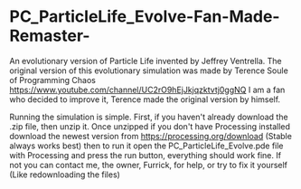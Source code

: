 # PC_ParticleLife_Evolve-Fan-Made-Remaster-
An evolutionary version of Particle Life invented by Jeffrey Ventrella. The original version of this evolutionary simulation was made by Terence Soule of Programming Chaos https://www.youtube.com/channel/UC2rO9hEjJkjqzktvtj0ggNQ I am a fan who decided to improve it, Terence made the original version by himself.

Running the simulation is simple. First, if you haven't already download the .zip file, then unzip it. Once unzipped if you don't have Processing installed download the newest version from https://processing.org/download (Stable always works best) then to run it open the PC_ParticleLife_Evolve.pde file with Processing and press the run button, everything should work fine. If not you can contact me, the owner, Furrick, for help, or try to fix it yourself (Like redownloading the files)
